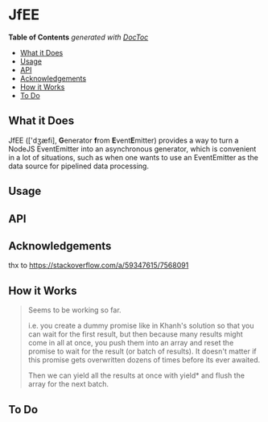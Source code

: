 


# JfEE



<!-- START doctoc generated TOC please keep comment here to allow auto update -->
<!-- DON'T EDIT THIS SECTION, INSTEAD RE-RUN doctoc TO UPDATE -->
**Table of Contents**  *generated with [DocToc](https://github.com/thlorenz/doctoc)*

- [What it Does](#what-it-does)
- [Usage](#usage)
- [API](#api)
- [Acknowledgements](#acknowledgements)
- [How it Works](#how-it-works)
- [To Do](#to-do)

<!-- END doctoc generated TOC please keep comment here to allow auto update -->


## What it Does

JfEE (['dʒæfi], **G**enerator **f**rom **E**vent**E**mitter) provides a way to turn a NodeJS EventEmitter
into an asynchronous generator, which is convenient in a lot of situations, such as when one wants to use
an EventEmitter as the data source for pipelined data processing.

## Usage

## API


## Acknowledgements

thx to https://stackoverflow.com/a/59347615/7568091

## How it Works

> Seems to be working so far.
>
> i.e. you create a dummy promise like in Khanh's solution so that you can wait for the first result, but then
> because many results might come in all at once, you push them into an array and reset the promise to wait
> for the result (or batch of results). It doesn't matter if this promise gets overwritten dozens of times
> before its ever awaited.
>
> Then we can yield all the results at once with yield* and flush the array for the next batch.





## To Do

